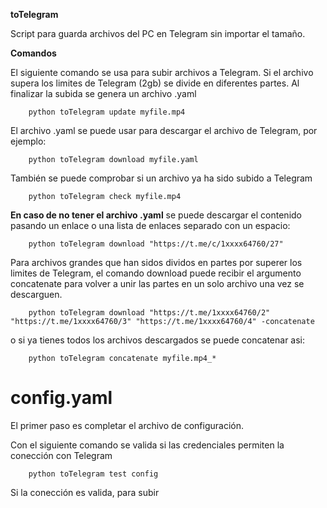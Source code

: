 **toTelegram**

Script para guarda archivos del PC en Telegram sin importar el tamaño.

**Comandos**

El siguiente comando se usa para subir archivos a Telegram. Si el archivo supera los limites de Telegram (2gb) se divide en diferentes partes. Al finalizar la subida se genera un archivo .yaml

        python toTelegram update myfile.mp4

El archivo .yaml se puede usar para descargar el archivo de Telegram, por ejemplo:

        python toTelegram download myfile.yaml

También se puede comprobar si un archivo ya ha sido subido a Telegram

        python toTelegram check myfile.mp4


**En caso de no tener el archivo .yaml**
se puede descargar el contenido pasando un enlace o una lista de enlaces separado con un espacio:

        python toTelegram download "https://t.me/c/1xxxx64760/27"

Para archivos grandes que han sidos dividos en partes por superer los limites de Telegram, el comando download puede recibir el argumento concatenate para volver a unir las partes en un solo archivo una vez se descarguen.

        python toTelegram download "https://t.me/1xxxx64760/2" "https://t.me/1xxxx64760/3" "https://t.me/1xxxx64760/4" -concatenate

o si ya tienes todos los archivos descargados se puede concatenar asi:

        python toTelegram concatenate myfile.mp4_*

# config.yaml
El primer paso es completar el archivo de configuración.

Con el siguiente comando se valida si las credenciales permiten la conección con Telegram

        python toTelegram test config

Si la conección es valida, para subir


